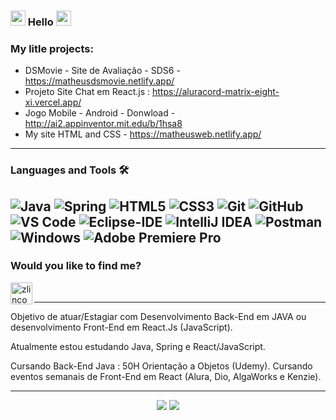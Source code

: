 ### <img src="https://github.com/TheDudeThatCode/TheDudeThatCode/blob/master/Assets/Earth.gif" width="24px"> Hello <img src="https://github.com/TheDudeThatCode/TheDudeThatCode/blob/master/Assets/Earth.gif" width="24px">

### My litle projects:

- DSMovie - Site de Avaliação - SDS6 - https://matheusdsmovie.netlify.app/
- Projeto Site Chat em React.js : https://aluracord-matrix-eight-xi.vercel.app/
- Jogo Mobile - Android - Donwload - http://ai2.appinventor.mit.edu/b/1hsa8
- My site HTML and CSS - https://matheusweb.netlify.app/

---

### Languages and Tools 🛠 

![Java](http://img.shields.io/badge/-Java-5B4638?style=flat-square&logo=java&logoColor=ffffff)
<img alt="Spring" src="https://img.shields.io/badge/spring-%236DB33F.svg?style=flat-square&logo=spring&logoColor=white"/>
![HTML5](https://img.shields.io/badge/-HTML5-%23E44D27?style=flat-square&logo=html5&logoColor=ffffff)
![CSS3](https://img.shields.io/badge/-CSS3-%231572B6?style=flat-square&logo=css3)
![Git](https://img.shields.io/badge/-Git-%23F05032?style=flat-square&logo=git&logoColor=%23ffffff)
![GitHub](https://img.shields.io/badge/-GitHub-181717?style=flat-square&logo=github)
![VS Code](http://img.shields.io/badge/-VS%20Code-007ACC?style=flat-square&logo=visual-studio-code&logoColor=ffffff)
![Eclipse-IDE](http://img.shields.io/badge/-Eclipse-2C2255?style=flat-square&logo=eclipse&logoColor=ffffff)
<img alt="IntelliJ IDEA" src="https://img.shields.io/badge/IntelliJIDEA-000000.svg?style=flat-square&logo=intellij-idea&logoColor=white"/>
<img alt="Postman" src="https://img.shields.io/badge/Postman-FF6C37?style=flat-square&logo=postman&logoColor=white" />
![Windows](http://img.shields.io/badge/-Windows-0078D6?style=flat-square&logo=windows&logoColor=ffffff)
![Adobe Premiere Pro](https://img.shields.io/badge/Adobe%20Premiere%20Pro-2C2255.svg?style=flat-square&logo=Adobe%20Premiere%20Pro&logoColor=ffffff)
---

### Would you like to find me?


[<img align="left" alt="zlincon | LinkedIn" width="35px" src="https://i.pinimg.com/originals/de/b4/6f/deb46f02a59e3b3a2aa58fac16290d63.gif" />](https://www.linkedin.com/in/matheusxc)

<br />

---

<p>
  Objetivo de atuar/Estagiar com Desenvolvimento Back-End em JAVA ou desenvolvimento Front-End em React.Js (JavaScript).

Atualmente estou estudando Java, Spring e React/JavaScript.

Cursando Back-End Java : 50H Orientação a Objetos (Udemy).
Cursando eventos semanais de Front-End em React (Alura, Dio, AlgaWorks e Kenzie).
</p>

---

<p align = "center">
  <img src = "https://github-readme-stats.vercel.app/api?username=MatheusHubInfo&show_icons=true&theme=radical&line_height=33&count_private=true">
  <img src = "https://github-readme-stats.vercel.app/api/top-langs/?username=MatheusHubInfo&layout=compact&theme=radical&langs_count=6&card_width=250">
</p>

